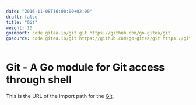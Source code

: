 ```yaml
---
date: "2016-11-08T16:00:00+02:00"
draft: false
title: "Git"
weight: 10
goimport: code.gitea.io/git git https://github.com/go-gitea/git
gosource: code.gitea.io/git https://github.com/go-gitea/git https://github.com/go-gitea/git/tree/master{/dir} https://github.com/go-gitea/git/blob/master{/dir}/{file}#L{line}
---
```


# Git - A Go module for Git access through shell
This is the URL of the import path for the 
[Git](http://github.com/go-gitea/git).
